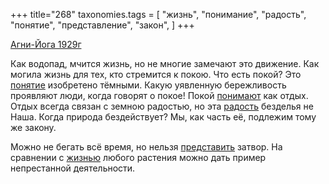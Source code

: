 +++
title="268"
taxonomies.tags = [
 "жизнь",
 "понимание",
 "радость",
 "понятие",
 "представление",
 "закон",
]
+++

[Агни-Йога 1929г](/agni/1929)

Как водопад, мчится жизнь, но не многие замечают это движение. Как могила жизнь для тех, кто стремится к покою. Что есть покой? Это [понятие](/tags/понятие) изобретено тёмными. Какую уявленную бережливость проявляют люди, когда говорят о покое! Покой [понимают](/tags/понимание) как отдых. Отдых всегда связан с земною радостью, но эта [радость](/tags/радость) безделья не Наша. Когда природа бездействует? Мы, как часть её, подлежим тому же закону.   

Можно не бегать всё время, но нельзя [представить](/tags/представление) затвор. На сравнении с [жизнью](/tags/жизнь) любого растения можно дать пример непрестанной деятельности.